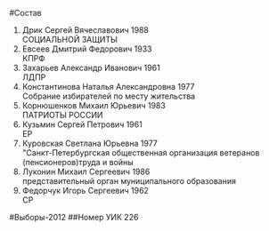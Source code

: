 #Состав
1. Дрик Сергей Вячеславович 1988   
    СОЦИАЛЬНОЙ ЗАЩИТЫ
2. Евсеев Дмитрий Федорович 1933   
    КПРФ
3. Захарьев Александр Иванович 1961   
    ЛДПР
4. Константинова Наталья Александровна 1977   
    Собрание избирателей по месту жительства
5. Корнюшенков Михаил Юрьевич 1983   
    ПАТРИОТЫ РОССИИ
6. Кузьмин Сергей Петрович 1961   
    ЕР
7. Куровская Светлана Юрьевна 1977   
    "Санкт-Петербургская общественная организация ветеранов (пенсионеров)труда и войны
8. Луконин Михаил Сергеевич 1986   
    представительный орган муниципального образования
9. Федорчук Игорь Сергеевич 1962   
    СР

#Выборы-2012
##Номер УИК
226